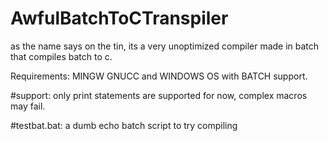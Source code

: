 # AwfulBatchToCTranspiler
as the name says on the tin, its a very unoptimized compiler made in batch that compiles batch to c.

Requirements: MINGW GNUCC and WINDOWS OS with BATCH support.

#support: only print statements are supported for now, complex macros may fail.

#testbat.bat: a dumb echo batch script to try compiling
